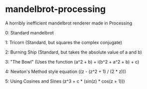 # mandelbrot-processing
A horribly inefficient mandelbrot renderer made in Processing



  0: Standard mandelbrot
  
  1: Tricorn (Standard, but squares the complex conjugate)
  
  2: Burning Ship (Standard, but takes the absolute value of a and b)
  
  3: "The Bowl" (Uses the function (a^2 + b) + i(b^2 + a^2 + b) + c)
  
  4: Newton's Method style equation ((z - (z^2 + 1) / (2 * z)))
  
  5: Using Cosines and Sines (z^3 + c * (sin(z) * cos(z + 1)))
